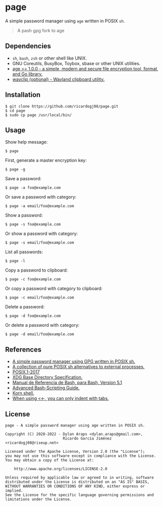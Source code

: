 # page

A simple password manager using `age` written in POSIX `sh`.

> A pash gpg fork to age

## Dependencies

* `sh`, `bash`, `zsh` or other shell like UNIX.
* GNU Coreutils, BusyBox, Toybox, sbase or other UNIX utilities.
* [age >= 1.0.0 - a simple, modern and secure file encryption tool, format, and Go library.](https://github.com/FiloSottile/age)
* [wayclip (optional) -  Wayland clipboard utility.](https://github.com/noocsharp/wayclip)

## Installation

```shell
$ git clone https://github.com/ricardogj08/page.git
$ cd page
$ sudo cp page /usr/local/bin/
```

## Usage

Show help message:

`$ page`

First, generate a master encryption key:

`$ page -g`

Save a password:

`$ page -a foo@example.com`

Or save a password with category:

`$ page -a email/foo@example.com`

Show a password:

`$ page -s foo@example.com`

Or show a password with category:

`$ page -s email/foo@example.com`

List all passwords:

`$ page -l`

Copy a password to clipboard:

`$ page -c foo@example.com`

Or copy a password with category to clipboard:

`$ page -c email/foo@example.com`

Delete a password:

`$ page -d foo@example.com`

Or delete a password with category:

`$ page -d email/foo@example.com`

## References

* [A simple password manager using GPG written in POSIX sh.](https://github.com/dylanaraps/pash)
* [A collection of pure POSIX sh alternatives to external processes.](https://github.com/dylanaraps/pure-sh-bible)
* [POSIX.1-2017](https://pubs.opengroup.org/onlinepubs/9699919799/utilities/contents.html)
* [XDG Base Directory Specification.](https://specifications.freedesktop.org/basedir-spec/basedir-spec-latest.html)
* [Manual de Referencia de Bash, para Bash, Version 5.1](https://freakspot.net/programas/docs/bash/manual-de-referencia-de-Bash_5.1.html)
* [Advanced Bash-Scripting Guide.](https://tldp.org/LDP/abs/html/)
* [Korn shell.](https://www.ibm.com/docs/en/aix/7.3?topic=shells-korn-shell)
* [When using <<-, you can only indent with tabs.](https://github.com/koalaman/shellcheck/wiki/SC1040)

## License

```text
page - A simple password manager using age written in POSIX sh.

Copyright (C) 2020-2022 - Dylan Araps <dylan.araps@gmail.com>,
                          Ricardo García Jiménez <ricardogj08@riseup.net>

Licensed under the Apache License, Version 2.0 (the "License");
you may not use this software except in compliance with the License.
You may obtain a copy of the License at:

    http://www.apache.org/licenses/LICENSE-2.0

Unless required by applicable law or agreed to in writing, software
distributed under the License is distributed on an "AS IS" BASIS,
WITHOUT WARRANTIES OR CONDITIONS OF ANY KIND, either express or implied.
See the License for the specific language governing permissions and
limitations under the License.
```
